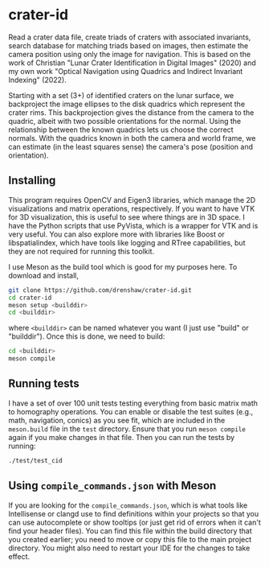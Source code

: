 # crater-id
Read a crater data file, create triads of craters with associated invariants, search database for matching triads based on images, then estimate the camera position using only the image for navigation. This is based on the work of Christian "Lunar Crater Identification in Digital Images" (2020) and my own work "Optical Navigation using Quadrics and Indirect Invariant Indexing" (2022).

Starting with a set (3+) of identified craters on the lunar surface, we backproject the image ellipses to the disk quadrics which represent the crater rims. This backprojection gives the distance from the camera to the quadric, albeit with two possible orientations for the normal. Using the relationship between the known quadrics lets us choose the correct normals. With the quadrics known in both the camera and world frame, we can estimate (in the least squares sense) the camera's pose (position and orientation).

## Installing
This program requires OpenCV and Eigen3 libraries, which manage the 2D visualizations and matrix operations, respectively. If you want to have VTK for 3D visualization, this is useful to see where things are in 3D space. I have the Python scripts that use PyVista, which is a wrapper for VTK and is very useful. You can also explore more with libraries like Boost or libspatialindex, which have tools like logging and RTree capabilities, but they are not required for running this toolkit.

I use Meson as the build tool which is good for my purposes here. To download and install,

```bash
git clone https://github.com/drenshaw/crater-id.git
cd crater-id
meson setup <builddir>
cd <builddir>
```
where ```<builddir>``` can be named whatever you want (I just use "build" or "builddir"). Once this is done, we need to build:

```bash
cd <builddir>
meson compile
```

## Running tests
I have a set of over 100 unit tests testing everything from basic matrix math to homography operations. You can enable or disable the test suites (e.g., math, navigation, conics) as you see fit, which are included in the `meson.build` file in the `test` directory. Ensure that you run `meson compile` again if you make changes in that file. Then you can run the tests by running:

```bash
./test/test_cid
```

## Using `compile_commands.json` with Meson
If you are looking for the `compile_commands.json`, which is what tools like Intellisense or clangd use to find definitions within your projects so that you can use autocomplete or show tooltips (or just get rid of errors when it can't find your header files). You can find this file within the build directory that you created earlier; you need to move or copy this file to the main project directory. You might also need to restart your IDE for the changes to take effect.
